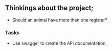 ## Thinkings about the project;

- Should an animal have more than one register?

### Tasks

- Use swagger to create the API documentation;
